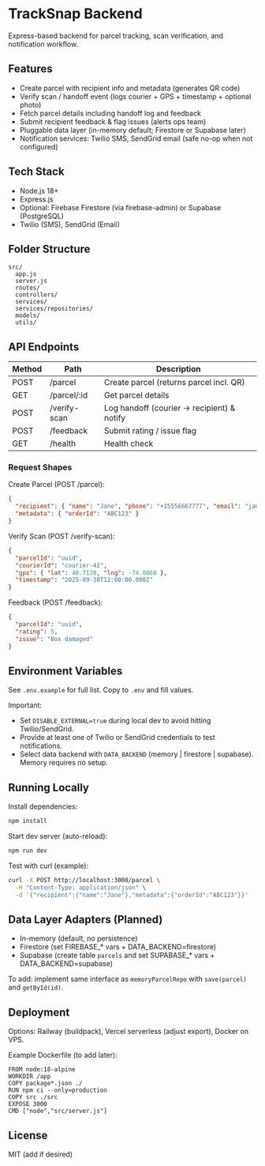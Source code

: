 # TrackSnap Backend

Express-based backend for parcel tracking, scan verification, and notification workflow.

## Features
- Create parcel with recipient info and metadata (generates QR code)
- Verify scan / handoff event (logs courier + GPS + timestamp + optional photo)
- Fetch parcel details including handoff log and feedback
- Submit recipient feedback & flag issues (alerts ops team)
- Pluggable data layer (in-memory default; Firestore or Supabase later)
- Notification services: Twilio SMS, SendGrid email (safe no-op when not configured)

## Tech Stack
- Node.js 18+
- Express.js
- Optional: Firebase Firestore (via firebase-admin) or Supabase (PostgreSQL)
- Twilio (SMS), SendGrid (Email)

## Folder Structure
```
src/
  app.js
  server.js
  routes/
  controllers/
  services/
  services/repositories/
  models/
  utils/
```

## API Endpoints
| Method | Path          | Description |
|--------|---------------|-------------|
| POST   | /parcel       | Create parcel (returns parcel incl. QR) |
| GET    | /parcel/:id   | Get parcel details |
| POST   | /verify-scan  | Log handoff (courier -> recipient) & notify |
| POST   | /feedback     | Submit rating / issue flag |
| GET    | /health       | Health check |

### Request Shapes
Create Parcel (POST /parcel):
```json
{
  "recipient": { "name": "Jane", "phone": "+15556667777", "email": "jane@example.com" },
  "metadata": { "orderId": "ABC123" }
}
```

Verify Scan (POST /verify-scan):
```json
{
  "parcelId": "uuid",
  "courierId": "courier-42",
  "gps": { "lat": 40.7128, "lng": -74.0060 },
  "timestamp": "2025-09-30T12:00:00.000Z"
}
```

Feedback (POST /feedback):
```json
{
  "parcelId": "uuid",
  "rating": 5,
  "issue": "Box damaged"
}
```

## Environment Variables
See `.env.example` for full list. Copy to `.env` and fill values.

Important:
- Set `DISABLE_EXTERNAL=true` during local dev to avoid hitting Twilio/SendGrid.
- Provide at least one of Twilio or SendGrid credentials to test notifications.
- Select data backend with `DATA_BACKEND` (memory | firestore | supabase). Memory requires no setup.

## Running Locally
Install dependencies:
```bash
npm install
```

Start dev server (auto-reload):
```bash
npm run dev
```

Test with curl (example):
```bash
curl -X POST http://localhost:3000/parcel \
  -H "Content-Type: application/json" \
  -d '{"recipient":{"name":"Jane"},"metadata":{"orderId":"ABC123"}}'
```

## Data Layer Adapters (Planned)
- In-memory (default, no persistence)
- Firestore (set FIREBASE_* vars + DATA_BACKEND=firestore)
- Supabase (create table `parcels` and set SUPABASE_* vars + DATA_BACKEND=supabase)

To add: implement same interface as `memoryParcelRepo` with `save(parcel)` and `getById(id)`.

## Deployment
Options: Railway (buildpack), Vercel serverless (adjust export), Docker on VPS.

Example Dockerfile (to add later):
```
FROM node:18-alpine
WORKDIR /app
COPY package*.json ./
RUN npm ci --only=production
COPY src ./src
EXPOSE 3000
CMD ["node","src/server.js"]
```

## License
MIT (add if desired)
